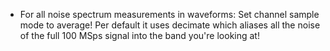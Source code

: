 - For all noise spectrum measurements in waveforms: Set channel sample mode to average! Per default it uses decimate which aliases all the noise of the full 100 MSps signal into the band you're looking at!